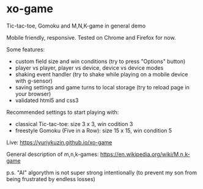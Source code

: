 # xo-game
Tic-tac-toe, Gomoku and M,N,K-game in general demo

Mobile friendly, responsive. Tested on Chrome and Firefox for now.

Some features:
- custom field size and win conditions (try to press "Options" button)
- player vs player, player vs device, device vs device modes
- shaking event handler (try to shake while playing on a mobile device with g-sensor)
- saving settings and game turns to local storage (try to reload page in your browser)
- validated html5 and css3

Recommended settings to start playing with:
- classical Tic-tac-toe: size 3 x 3, win codition 3
- freestyle Gomoku (Five in a Row): size 15 x 15, win condition 5

Live:
https://yuriykuzin.github.io/xo-game

General description of m,n,k-games:
https://en.wikipedia.org/wiki/M,n,k-game

p.s. "AI" algorythm is not super strong intentionally (to prevent my son from being frustrated by endless losses)
